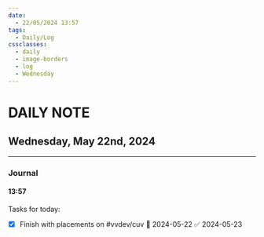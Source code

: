 ```yaml
---
date:
  - 22/05/2024 13:57
tags:
  - Daily/Log
cssclasses:
  - daily
  - image-borders
  - log
  - Wednesday
---
```

# DAILY NOTE
## Wednesday, May 22nd, 2024
---
### Journal
#### 13:57
Tasks for today:
- [x] Finish with placements on #vvdev/cuv 📅 2024-05-22 ✅ 2024-05-23